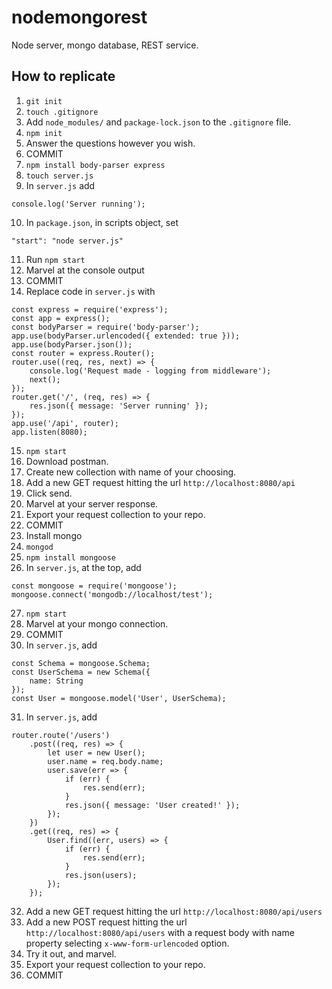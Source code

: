 # nodemongorest

Node server, mongo database, REST service.

## How to replicate

1. `git init`
2. `touch .gitignore`
3. Add `node_modules/` and `package-lock.json` to the `.gitignore` file.
4. `npm init`
5. Answer the questions however you wish.
6. COMMIT
7. `npm install body-parser express`
8. `touch server.js`
9. In `server.js` add
```
console.log('Server running');
```
10. In `package.json`, in scripts object, set
```
"start": "node server.js"
```
11. Run `npm start`
12. Marvel at the console output
13. COMMIT
14. Replace code in `server.js` with
```
const express = require('express');
const app = express();
const bodyParser = require('body-parser');
app.use(bodyParser.urlencoded({ extended: true }));
app.use(bodyParser.json());
const router = express.Router();
router.use((req, res, next) => {
    console.log('Request made - logging from middleware');
    next();
});
router.get('/', (req, res) => {
    res.json({ message: 'Server running' });
});
app.use('/api', router);
app.listen(8080);
```
15. `npm start`
16. Download postman.
17. Create new collection with name of your choosing.
18. Add a new GET request hitting the url `http://localhost:8080/api`
19. Click send.
20. Marvel at your server response.
21. Export your request collection to your repo.
22. COMMIT
23. Install mongo
24. `mongod`
25. `npm install mongoose`
26. In `server.js`, at the top, add
```
const mongoose = require('mongoose');
mongoose.connect('mongodb://localhost/test');
```
27. `npm start`
28. Marvel at your mongo connection.
29. COMMIT
30. In `server.js`, add
```
const Schema = mongoose.Schema;
const UserSchema = new Schema({
    name: String
});
const User = mongoose.model('User', UserSchema);
```
31. In `server.js`, add
```
router.route('/users')
    .post((req, res) => {
        let user = new User();
        user.name = req.body.name;
        user.save(err => {
            if (err) {
                res.send(err);
            }
            res.json({ message: 'User created!' });
        });
    })
    .get((req, res) => {
        User.find((err, users) => {
            if (err) {
                res.send(err);
            }
            res.json(users);
        });
    });
```
32. Add a new GET request hitting the url `http://localhost:8080/api/users`
33. Add a new POST request hitting the url `http://localhost:8080/api/users` with a request body with name property selecting `x-www-form-urlencoded` option.
34. Try it out, and marvel.
35. Export your request collection to your repo.
36. COMMIT
